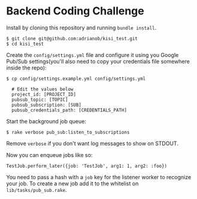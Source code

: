 # Backend Coding Challenge

Install by cloning this repository and running `bundle install`.

```
$ git clone git@github.com:adrianob/kisi_test.git
$ cd kisi_test
```

Create the `config/settings.yml` file and configure it using you Google Pub/Sub settings(you'll also need to copy your credentials file somewhere inside the repo):
```
$ cp config/settings.example.yml config/settings.yml
```
```
  # Edit the values below
  project_id: [PROJECT_ID]
  pubsub_topic: [TOPIC]
  pubsub_subscription: [SUB]
  pubsub_credentials_path: [CREDENTIALS_PATH]
```
Start the background job queue:
```
$ rake verbose pub_sub:listen_to_subscriptions
```
Remove `verbose` if you don't want log messages to show on STDOUT.

Now you can enqueue jobs like so:
```
TestJob.perform_later({job: 'TestJob', arg1: 1, arg2: :foo})
```

You need to pass a hash with a `job` key for the listener worker to recognize your job. To create a new job add it to the whitelist on `lib/tasks/pub_sub.rake`.
